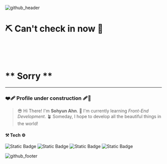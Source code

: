 ![github_header](https://github.com/sohyun-ahn/sohyun-ahn/assets/71028309/13ace94a-4bd2-4e85-959b-f40861618eb3)

# ⛏️ Can't check in now  🔧 
# <br/> <br/> ** Sorry **
---  
### ❤️‍🩹  Profile under construction 🩹🤕  

  > 😎  Hi There! I'm **Sohyun Ahn**.
  > 🌱  I'm currently learning *Front-End Development*.
  > 🪴  Someday, I hope to develop all the beautiful things in the world!

#### ⚒ Tech ⚙
 ![Static Badge](https://img.shields.io/badge/Python-3776AB?style=flat&logo=Python&logoColor=white) ![Static Badge](https://img.shields.io/badge/HTML5-E34F26?style=flat&logo=HTML5&logoColor=white") ![Static Badge](https://img.shields.io/badge/CSS3-1572B6?style=flat&logo=CSS3&logoColor=white") ![Static Badge](https://img.shields.io/badge/JavaScript-F7DF1E?style=flat&logo=JavaScript&logoColor=black")


![github_footer](https://github.com/sohyun-ahn/sohyun-ahn/assets/71028309/842cc182-9e21-4de6-83af-0e11081ceffe)
